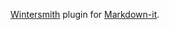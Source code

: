 [Wintersmith](http://wintersmith.io) plugin for [Markdown-it](https://github.com/markdown-it/markdown-it).
